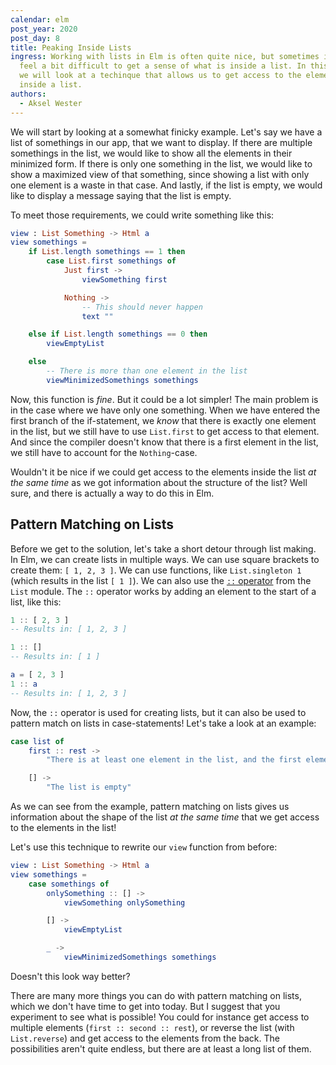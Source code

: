 ```yaml
---
calendar: elm
post_year: 2020
post_day: 8
title: Peaking Inside Lists
ingress: Working with lists in Elm is often quite nice, but sometimes it can
  feel a bit difficult to get a sense of what is inside a list. In this article
  we will look at a techinque that allows us to get access to the elements
  inside a list.
authors:
  - Aksel Wester
---
```

We will start by looking at a somewhat finicky example. Let's say we have a list of somethings in our app, that we want to display. If there are multiple somethings in the list, we would like to show all the elements in their minimized form. If there is only one something in the list, we would like to show a maximized view of that something, since showing a list with only one element is a waste in that case. And lastly, if the list is empty, we would like to display a message saying that the list is empty.

To meet those requirements, we could write something like this:

```elm
view : List Something -> Html a
view somethings =
    if List.length somethings == 1 then
        case List.first somethings of
            Just first ->
                viewSomething first

            Nothing ->
                -- This should never happen
                text ""

    else if List.length somethings == 0 then
        viewEmptyList

    else
        -- There is more than one element in the list
        viewMinimizedSomethings somethings
```

Now, this function is _fine_. But it could be a lot simpler! The main problem is in the case where we have only one something. When we have entered the first branch of the if-statement, we _know_ that there is exactly one element in the list, but we still have to use `List.first` to get access to that element. And since the compiler doesn't know that there is a first element in the list, we still have to account for the `Nothing`-case.

Wouldn't it be nice if we could get access to the elements inside the list _at the same time_ as we got information about the structure of the list? Well sure, and there is actually a way to do this in Elm.

## Pattern Matching on Lists

Before we get to the solution, let's take a short detour through list making. In Elm, we can create lists in multiple ways. We can use square brackets to create them: `[ 1, 2, 3 ]`. We can use functions, like `List.singleton 1` (which results in the list `[ 1 ]`). We can also use the [`::` operator](https://package.elm-lang.org/packages/elm/core/latest/List#::) from the `List` module. The `::` operator works by adding an element to the start of a list, like this:

```elm
1 :: [ 2, 3 ]
-- Results in: [ 1, 2, 3 ]

1 :: []
-- Results in: [ 1 ]

a = [ 2, 3 ]
1 :: a
-- Results in: [ 1, 2, 3 ]
```

Now, the `::` operator is used for creating lists, but it can also be used to pattern match on lists in case-statements! Let's take a look at an example:

```elm
case list of
    first :: rest ->
        "There is at least one element in the list, and the first element is: " ++ first

    [] ->
        "The list is empty"
```

As we can see from the example, pattern matching on lists gives us information about the shape of the list _at the same time_ that we get access to the elements in the list!

Let's use this technique to rewrite our `view` function from before:

```elm
view : List Something -> Html a
view somethings =
    case somethings of
        onlySomething :: [] ->
            viewSomething onlySomething

        [] ->
            viewEmptyList

        _ ->
            viewMinimizedSomethings somethings
```

Doesn't this look way better?

There are many more things you can do with pattern matching on lists, which we don't have time to get into today. But I suggest that you experiment to see what is possible! You could for instance get access to multiple elements (`first :: second :: rest`), or reverse the list (with `List.reverse`) and get access to the elements from the back. The possibilities aren't quite endless, but there are at least a long list of them.
